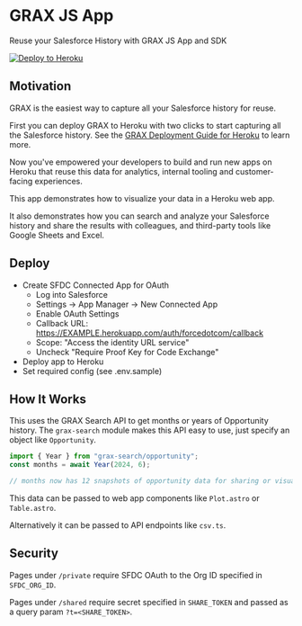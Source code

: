 # GRAX JS App

Reuse your Salesforce History with GRAX JS App and SDK

[![Deploy to Heroku](https://www.herokucdn.com/deploy/button.png)](https://www.heroku.com/deploy/?template=https://github.com/graxlabs/grax-js-app)

## Motivation

GRAX is the easiest way to capture all your Salesforce history for reuse.

First you can deploy GRAX to Heroku with two clicks to start capturing all the Salesforce history. See the [GRAX Deployment Guide for Heroku](https://documentation.grax.com/docs/heroku-install) to learn more.

Now you've empowered your developers to build and run new apps on Heroku that reuse this data for analytics, internal tooling and customer-facing experiences.

This app demonstrates how to visualize your data in a Heroku web app.

It also demonstrates how you can search and analyze your Salesforce history and share the results with colleagues, and third-party tools like Google Sheets and Excel.

## Deploy

- Create SFDC Connected App for OAuth
  - Log into Salesforce
  - Settings -> App Manager -> New Connected App
  - Enable OAuth Settings
  - Callback URL: https://EXAMPLE.herokuapp.com/auth/forcedotcom/callback
  - Scope: "Access the identity URL service"
  - Uncheck "Require Proof Key for Code Exchange"
- Deploy app to Heroku
- Set required config (see .env.sample)

## How It Works

This uses the GRAX Search API to get months or years of Opportunity history. The `grax-search` module makes this API easy to use, just specify an object like `Opportunity`.

```js
import { Year } from "grax-search/opportunity";
const months = await Year(2024, 6);

// months now has 12 snapshots of opportunity data for sharing or visualizing
```

This data can be passed to web app components like `Plot.astro` or `Table.astro`.

Alternatively it can be passed to API endpoints like `csv.ts`.

## Security

Pages under `/private` require SFDC OAuth to the Org ID specified in `SFDC_ORG_ID`.

Pages under `/shared` require secret specified in `SHARE_TOKEN` and passed as a query param `?t=<SHARE_TOKEN>`.
